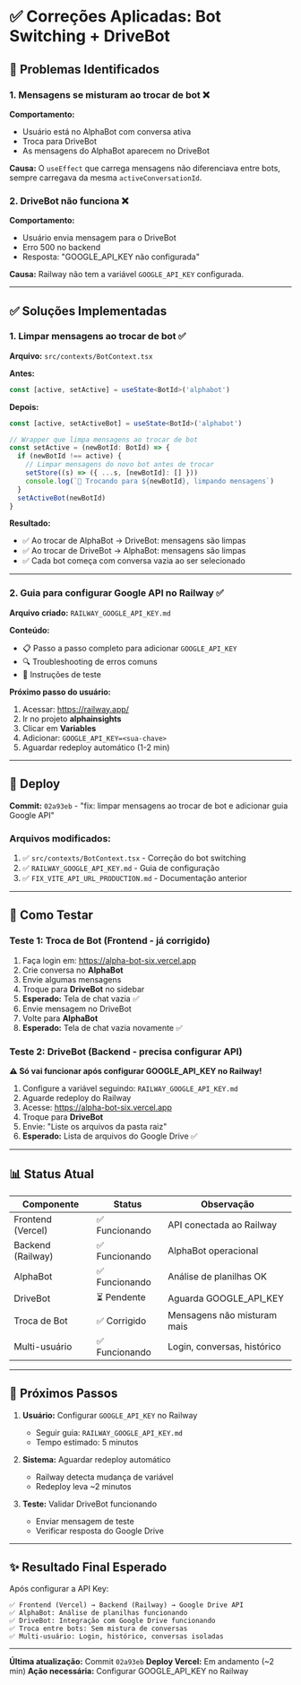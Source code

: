# ✅ Correções Aplicadas: Bot Switching + DriveBot

## 🐛 Problemas Identificados

### 1. **Mensagens se misturam ao trocar de bot** ❌
**Comportamento:** 
- Usuário está no AlphaBot com conversa ativa
- Troca para DriveBot
- As mensagens do AlphaBot aparecem no DriveBot

**Causa:** 
O `useEffect` que carrega mensagens não diferenciava entre bots, sempre carregava da mesma `activeConversationId`.

### 2. **DriveBot não funciona** ❌
**Comportamento:**
- Usuário envia mensagem para o DriveBot
- Erro 500 no backend
- Resposta: "GOOGLE_API_KEY não configurada"

**Causa:**
Railway não tem a variável `GOOGLE_API_KEY` configurada.

---

## ✅ Soluções Implementadas

### 1. **Limpar mensagens ao trocar de bot** ✅

**Arquivo:** `src/contexts/BotContext.tsx`

**Antes:**
```typescript
const [active, setActive] = useState<BotId>('alphabot')
```

**Depois:**
```typescript
const [active, setActiveBot] = useState<BotId>('alphabot')

// Wrapper que limpa mensagens ao trocar de bot
const setActive = (newBotId: BotId) => {
  if (newBotId !== active) {
    // Limpar mensagens do novo bot antes de trocar
    setStore((s) => ({ ...s, [newBotId]: [] }))
    console.log(`🔄 Trocando para ${newBotId}, limpando mensagens`)
  }
  setActiveBot(newBotId)
}
```

**Resultado:**
- ✅ Ao trocar de AlphaBot → DriveBot: mensagens são limpas
- ✅ Ao trocar de DriveBot → AlphaBot: mensagens são limpas
- ✅ Cada bot começa com conversa vazia ao ser selecionado

---

### 2. **Guia para configurar Google API no Railway** ✅

**Arquivo criado:** `RAILWAY_GOOGLE_API_KEY.md`

**Conteúdo:**
- 📋 Passo a passo completo para adicionar `GOOGLE_API_KEY`
- 🔍 Troubleshooting de erros comuns
- 🧪 Instruções de teste

**Próximo passo do usuário:**
1. Acessar: https://railway.app/
2. Ir no projeto **alphainsights**
3. Clicar em **Variables**
4. Adicionar: `GOOGLE_API_KEY=<sua-chave>`
5. Aguardar redeploy automático (1-2 min)

---

## 🚀 Deploy

**Commit:** `02a93eb` - "fix: limpar mensagens ao trocar de bot e adicionar guia Google API"

### Arquivos modificados:
1. ✅ `src/contexts/BotContext.tsx` - Correção do bot switching
2. ✅ `RAILWAY_GOOGLE_API_KEY.md` - Guia de configuração
3. ✅ `FIX_VITE_API_URL_PRODUCTION.md` - Documentação anterior

---

## 🧪 Como Testar

### Teste 1: Troca de Bot (Frontend - já corrigido)

1. Faça login em: https://alpha-bot-six.vercel.app
2. Crie conversa no **AlphaBot**
3. Envie algumas mensagens
4. Troque para **DriveBot** no sidebar
5. **Esperado:** Tela de chat vazia ✅
6. Envie mensagem no DriveBot
7. Volte para **AlphaBot**
8. **Esperado:** Tela de chat vazia novamente ✅

### Teste 2: DriveBot (Backend - precisa configurar API)

**⚠️ Só vai funcionar após configurar GOOGLE_API_KEY no Railway!**

1. Configure a variável seguindo: `RAILWAY_GOOGLE_API_KEY.md`
2. Aguarde redeploy do Railway
3. Acesse: https://alpha-bot-six.vercel.app
4. Troque para **DriveBot**
5. Envie: "Liste os arquivos da pasta raiz"
6. **Esperado:** Lista de arquivos do Google Drive ✅

---

## 📊 Status Atual

| Componente | Status | Observação |
|------------|--------|------------|
| Frontend (Vercel) | ✅ Funcionando | API conectada ao Railway |
| Backend (Railway) | ✅ Funcionando | AlphaBot operacional |
| AlphaBot | ✅ Funcionando | Análise de planilhas OK |
| DriveBot | ⏳ Pendente | Aguarda GOOGLE_API_KEY |
| Troca de Bot | ✅ Corrigido | Mensagens não misturam mais |
| Multi-usuário | ✅ Funcionando | Login, conversas, histórico |

---

## 🎯 Próximos Passos

1. **Usuário:** Configurar `GOOGLE_API_KEY` no Railway
   - Seguir guia: `RAILWAY_GOOGLE_API_KEY.md`
   - Tempo estimado: 5 minutos

2. **Sistema:** Aguardar redeploy automático
   - Railway detecta mudança de variável
   - Redeploy leva ~2 minutos

3. **Teste:** Validar DriveBot funcionando
   - Enviar mensagem de teste
   - Verificar resposta do Google Drive

---

## ✨ Resultado Final Esperado

Após configurar a API Key:

```
✅ Frontend (Vercel) → Backend (Railway) → Google Drive API
✅ AlphaBot: Análise de planilhas funcionando
✅ DriveBot: Integração com Google Drive funcionando
✅ Troca entre bots: Sem mistura de conversas
✅ Multi-usuário: Login, histórico, conversas isoladas
```

---

**Última atualização:** Commit `02a93eb`
**Deploy Vercel:** Em andamento (~2 min)
**Ação necessária:** Configurar GOOGLE_API_KEY no Railway
